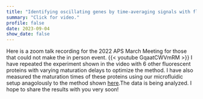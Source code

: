 ```yaml
---
title: "Identifying oscillating genes by time-averaging signals with fluorescent maturation delays"
summary: "Click for video."
profile: false
date: 2023-09-04
show_date: false
---
```

Here is a zoom talk recording for the 2022 APS March Meeting for those that could not make the in person event. {{< youtube GqaatCWVmRM >}} I have repeated the experiment shown in the video with 6 other fluorescent proteins with varying maturation delays to optimize the method.  I have also measured the maturation times of these proteins using our microfluidic setup anagolously to the method shown [here](https://www.nature.com/articles/nmeth.4509).The data is being analyzed. I hope to share the results with you very soon!

